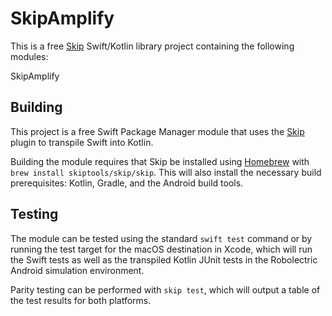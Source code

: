 # SkipAmplify

This is a free [Skip](https://skip.tools) Swift/Kotlin library project containing the following modules:

SkipAmplify

## Building

This project is a free Swift Package Manager module that uses the
[Skip](https://skip.tools) plugin to transpile Swift into Kotlin.

Building the module requires that Skip be installed using
[Homebrew](https://brew.sh) with `brew install skiptools/skip/skip`.
This will also install the necessary build prerequisites:
Kotlin, Gradle, and the Android build tools.

## Testing

The module can be tested using the standard `swift test` command
or by running the test target for the macOS destination in Xcode,
which will run the Swift tests as well as the transpiled
Kotlin JUnit tests in the Robolectric Android simulation environment.

Parity testing can be performed with `skip test`,
which will output a table of the test results for both platforms.

